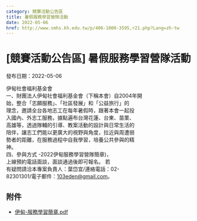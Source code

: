 ```yaml
---
category: 競賽活動公告區
title: 暑假服務學習營隊活動
date: 2022-05-06
href: http://www.smhs.kh.edu.tw/p/406-1000-3595,r21.php?Lang=zh-tw
---
```


# [競賽活動公告區] 暑假服務學習營隊活動

發布日期：2022-05-06

伊甸社會福利基金會  
一、財團法人伊甸社會福利基金會（下稱本會）自2004年開  
始，整合「志願服務」、「社區發展」和「公益旅行」的  
理念，邀請全台各地志工在每年暑假時，跟著本會一起投  
入國內、外志工服務，據點遍布台灣花蓮、台東、苗栗、  
高雄等，透過隊輔的引導、教案活動的設計與日常生活的  
陪伴，讓志工們能以更廣大的視野與角度，拉近與周遭弱  
勢者的距離，在服務過程中自我學習，培養公共參與的精  
神。  
四、參與方式 -2022伊甸服務學習營隊簡章)，  
上線預約電話面談，面談通過後即可報名。 若  
有疑問請洽本專案負責人：葉岱宜/連絡電話：02-  
82301301/電子郵件：103eden@gmail.com。

## 附件

- [伊甸-服務學習簡章.pdf](https://www.smhs.kh.edu.tw/var/file/0/1000/attach/6/pta_3376_3577180_18599.pdf)
